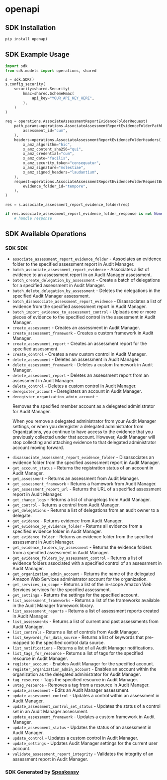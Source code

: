 # openapi

<!-- Start SDK Installation -->
## SDK Installation

```bash
pip install openapi
```
<!-- End SDK Installation -->

## SDK Example Usage
<!-- Start SDK Example Usage -->
```python
import sdk
from sdk.models import operations, shared

s = sdk.SDK()
s.config_security(
    security=shared.Security(
        hmac=shared.SchemeHmac(
            api_key="YOUR_API_KEY_HERE",
        ),
    )
)
    
req = operations.AssociateAssessmentReportEvidenceFolderRequest(
    path_params=operations.AssociateAssessmentReportEvidenceFolderPathParams(
        assessment_id="cum",
    ),
    headers=operations.AssociateAssessmentReportEvidenceFolderHeaders(
        x_amz_algorithm="hic",
        x_amz_content_sha256="qui",
        x_amz_credential="cum",
        x_amz_date="facilis",
        x_amz_security_token="consequatur",
        x_amz_signature="molestiae",
        x_amz_signed_headers="laudantium",
    ),
    request=operations.AssociateAssessmentReportEvidenceFolderRequestBody(
        evidence_folder_id="tempore",
    ),
)
    
res = s.associate_assessment_report_evidence_folder(req)

if res.associate_assessment_report_evidence_folder_response is not None:
    # handle response
```
<!-- End SDK Example Usage -->

<!-- Start SDK Available Operations -->
## SDK Available Operations

### SDK SDK

* `associate_assessment_report_evidence_folder` -  Associates an evidence folder to the specified assessment report in Audit Manager. 
* `batch_associate_assessment_report_evidence` -  Associates a list of evidence to an assessment report in an Audit Manager assessment. 
* `batch_create_delegation_by_assessment` -  Create a batch of delegations for a specified assessment in Audit Manager. 
* `batch_delete_delegation_by_assessment` -  Deletes the delegations in the specified Audit Manager assessment. 
* `batch_disassociate_assessment_report_evidence` -  Disassociates a list of evidence from the specified assessment report in Audit Manager. 
* `batch_import_evidence_to_assessment_control` -  Uploads one or more pieces of evidence to the specified control in the assessment in Audit Manager. 
* `create_assessment` -  Creates an assessment in Audit Manager. 
* `create_assessment_framework` -  Creates a custom framework in Audit Manager. 
* `create_assessment_report` -  Creates an assessment report for the specified assessment. 
* `create_control` -  Creates a new custom control in Audit Manager. 
* `delete_assessment` -  Deletes an assessment in Audit Manager. 
* `delete_assessment_framework` -  Deletes a custom framework in Audit Manager. 
* `delete_assessment_report` -  Deletes an assessment report from an assessment in Audit Manager. 
* `delete_control` -  Deletes a custom control in Audit Manager. 
* `deregister_account` -  Deregisters an account in Audit Manager. 
* `deregister_organization_admin_account` - <p>Removes the specified member account as a delegated administrator for Audit Manager. </p> <important> <p>When you remove a delegated administrator from your Audit Manager settings, or when you deregister a delegated administrator from Organizations, you continue to have access to the evidence that you previously collected under that account. However, Audit Manager will stop collecting and attaching evidence to that delegated administrator account moving forward.</p> </important>
* `disassociate_assessment_report_evidence_folder` -  Disassociates an evidence folder from the specified assessment report in Audit Manager. 
* `get_account_status` -  Returns the registration status of an account in Audit Manager. 
* `get_assessment` -  Returns an assessment from Audit Manager. 
* `get_assessment_framework` -  Returns a framework from Audit Manager. 
* `get_assessment_report_url` -  Returns the URL of a specified assessment report in Audit Manager. 
* `get_change_logs` -  Returns a list of changelogs from Audit Manager. 
* `get_control` -  Returns a control from Audit Manager. 
* `get_delegations` -  Returns a list of delegations from an audit owner to a delegate. 
* `get_evidence` -  Returns evidence from Audit Manager. 
* `get_evidence_by_evidence_folder` -  Returns all evidence from a specified evidence folder in Audit Manager. 
* `get_evidence_folder` -  Returns an evidence folder from the specified assessment in Audit Manager. 
* `get_evidence_folders_by_assessment` -  Returns the evidence folders from a specified assessment in Audit Manager. 
* `get_evidence_folders_by_assessment_control` -  Returns a list of evidence folders associated with a specified control of an assessment in Audit Manager. 
* `get_organization_admin_account` -  Returns the name of the delegated Amazon Web Services administrator account for the organization. 
* `get_services_in_scope` -  Returns a list of the in-scope Amazon Web Services services for the specified assessment. 
* `get_settings` -  Returns the settings for the specified account. 
* `list_assessment_frameworks` -  Returns a list of the frameworks available in the Audit Manager framework library. 
* `list_assessment_reports` -  Returns a list of assessment reports created in Audit Manager. 
* `list_assessments` -  Returns a list of current and past assessments from Audit Manager. 
* `list_controls` -  Returns a list of controls from Audit Manager. 
* `list_keywords_for_data_source` -  Returns a list of keywords that pre-mapped to the specified control data source. 
* `list_notifications` -  Returns a list of all Audit Manager notifications. 
* `list_tags_for_resource` -  Returns a list of tags for the specified resource in Audit Manager. 
* `register_account` -  Enables Audit Manager for the specified account. 
* `register_organization_admin_account` -  Enables an account within the organization as the delegated administrator for Audit Manager. 
* `tag_resource` -  Tags the specified resource in Audit Manager. 
* `untag_resource` -  Removes a tag from a resource in Audit Manager. 
* `update_assessment` -  Edits an Audit Manager assessment. 
* `update_assessment_control` -  Updates a control within an assessment in Audit Manager. 
* `update_assessment_control_set_status` -  Updates the status of a control set in an Audit Manager assessment. 
* `update_assessment_framework` -  Updates a custom framework in Audit Manager. 
* `update_assessment_status` -  Updates the status of an assessment in Audit Manager. 
* `update_control` -  Updates a custom control in Audit Manager. 
* `update_settings` -  Updates Audit Manager settings for the current user account. 
* `validate_assessment_report_integrity` -  Validates the integrity of an assessment report in Audit Manager. 

<!-- End SDK Available Operations -->

### SDK Generated by [Speakeasy](https://docs.speakeasyapi.dev/docs/using-speakeasy/client-sdks)
